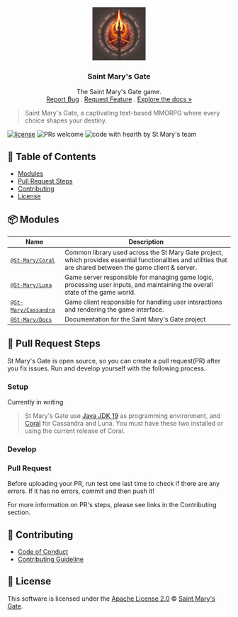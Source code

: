 <div align="center">
    <img src="https://github.com/st-mary/.github/blob/main/icon.png?raw=true" alt="Logo" width="120" height="120">
  
<h3 align="center">Saint Mary's Gate</h3>
  <p align="center">
    The Saint Mary's Gate game.
    <br />
    <a href="https://github.com/St-Mary/Coral/issues">Report Bug</a>
    .
    <a href="https://github.com/St-Mary/Coral/issues">Request Feature</a>
    .
    <a href="https://docs.stmarygate.com">Explore the docs »</a>
  </p>
</div>

> Saint Mary's Gate, a captivating text-based MMORPG where every choice shapes your destiny.

 [![license](https://img.shields.io/github/license/st-mary/.github.svg)](https://github.com/St-Mary/.github/blob/main/LICENSE) ![PRs welcome](https://img.shields.io/badge/PRs-welcome-ff69b4.svg) ![code with hearth by St Mary's team](https://img.shields.io/badge/%3C%2F%3E%20with%20%E2%99%A5%20by-St._Mary_Team-ff1414.svg)


## 🚩 Table of Contents

- [Modules](#-modules)
- [Pull Request Steps](#-pull-request-steps)
- [Contributing](#-contributing)
- [License](#-license)


## 📦 Modules

| Name     | Description |
| -------- | --- |
| [`@St-Mary/Coral`](https://github.com/St-Mary/Coral) | Common library used across the St Mary Gate project, which provides essential functionalities and utilities that are shared between the game client & server. |
| [`@St-Mary/Luna`](https://github.com/St-Mary/Luna) | Game server responsible for managing game logic, processing user inputs, and maintaining the overall state of the game world. |
| [`@St-Mary/Cassandra`](https://github.com/St-Mary/Cassandra) | Game client responsible for handling user interactions and rendering the game interface. |
| [`@St-Mary/Docs`](https://github.com/St-Mary/Docs) | Documentation for the Saint Mary's Gate project |

## 🔧 Pull Request Steps

St Mary's Gate is open source, so you can create a pull request(PR) after you fix issues. Run and develop yourself with the following process.

### Setup

Currently in writing

> St Mary's Gate use [Java JDK 19](https://www.oracle.com/java/technologies/javase/jdk19-archive-downloads.html) as programming environment, and [Coral](https://github.com/St-Mary/Coral) for Cassandra and Luna. You must have these two installed or using the current release of Coral.

### Develop



### Pull Request

Before uploading your PR, run test one last time to check if there are any errors. If it has no errors, commit and then push it!

For more information on PR's steps, please see links in the Contributing section.

## 💬 Contributing

* [Code of Conduct](https://github.com/St-Mary/.github/blob/main/CODE_OF_CONDUCT.md)
* [Contributing Guideline](https://github.com/St-Mary/.github/blob/main/CONTRIBUTING.md)
<!-- * [Issue Guidelines](https://github.com/nhn/tui.editor/tree/master/.github/ISSUE_TEMPLATE) -->

## 📜 License

This software is licensed under the [Apache License 2.0](https://github.com/St-Mary/.github/blob/main/LICENSE) © [Saint Mary's Gate](https://github.com/St-Mary).
